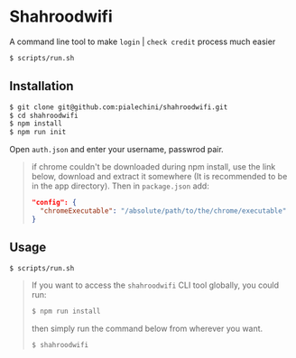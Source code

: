 # Shahroodwifi

A command line tool to make `login` | `check credit` process much easier

```bash
$ scripts/run.sh
```

## Installation

```bash
$ git clone git@github.com:pialechini/shahroodwifi.git
$ cd shahroodwifi
$ npm install
$ npm run init
```

Open `auth.json` and enter your username, passwrod pair.

> if chrome couldn't be downloaded during npm install, use the link below,
> download and extract it somewhere (It is recommended to be in the app directory).
> Then in `package.json` add:
>
> ```json
> "config": {
>   "chromeExecutable": "/absolute/path/to/the/chrome/executable"
> }
> ```

## Usage

```bash
$ scripts/run.sh
```

> If you want to access the `shahroodwifi` CLI tool globally, you could run:
>
> ```bash
> $ npm run install
> ```
>
> then simply run the command below from wherever you want.
>
> ```bash
> $ shahroodwifi
> ```
